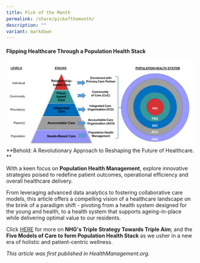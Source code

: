 ```yaml
---
title: Pick of the Month
permalink: /share/pickofthemonth/
description: ""
variant: markdown
---
```

#### **Flipping Healthcare Through a Population Health Stack**

![](/images/Pop_Health_Stack_.png)
**Behold: A Revolutionary Approach to Reshaping the Future of Healthcare. **

With a keen focus on **Population Health Management**, explore innovative strategies poised to redefine patient outcomes, operational efficiency and overall healthcare delivery.
																											 
From leveraging advanced data analytics to fostering collaborative care models, this article offers a compelling vision of a healthcare landscape on the brink of a paradigm shift - pivoting from a health system designed for the young and health, to a health system that supports ageing-in-place while delivering optimal value to our residents. 

Click [HERE](https://child.chi.sg/files/2023%20Dec%20to%202024%20Feb/C_544_NHG_GIC_Flipping_Healthcare_Through_a_Population_health_Stack.pdf) for more on **NHG's Triple Strategy Towards Triple Aim**; and the **Five Models of Care to form Population Health Stack** as we usher in a new era of holistic and patient-centric wellness. 
																											 
<em>This article was first published in HealthManagement.org.</em>
